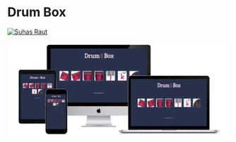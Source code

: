 # Drum Box
[![Suhas Raut](https://img.shields.io/badge/Website-Check%20It%20Out-%2300C0A3?style=for-the-badge)](https://suhas-raut.github.io/Drum-Box/)

<img src="images/all-devices-black.png" alt="Devices" >
